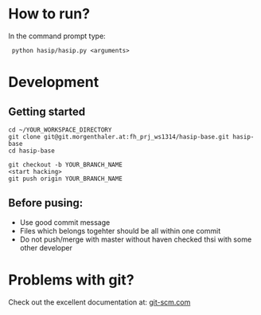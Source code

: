 How to run?
===========

In the command prompt type:

     python hasip/hasip.py <arguments>

Development
===========

Getting started
---------------

    cd ~/YOUR_WORKSPACE_DIRECTORY
    git clone git@git.morgenthaler.at:fh_prj_ws1314/hasip-base.git hasip-base
    cd hasip-base

    git checkout -b YOUR_BRANCH_NAME
    <start hacking>
    git push origin YOUR_BRANCH_NAME

Before pusing:
--------------

* Use good commit message
* Files which belongs togehter should be all within one commit
* Do not push/merge with master without haven checked thsi with some other developer

Problems with git?
==================

Check out the excellent documentation at: [git-scm.com](http://git-scm.com/documentation)
